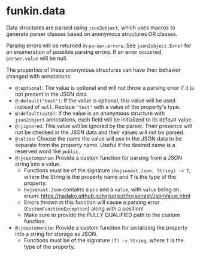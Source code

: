# funkin.data

Data structures are parsed using `json2object`, which uses macros to generate parser classes based on anonymous structures OR classes.

Parsing errors will be returned in `parser.errors`. See `json2object.Error` for an enumeration of possible parsing errors. If an error occurred, `parser.value` will be null.

The properties of these anonymous structures can have their behavior changed with annotations:

- `@:optional`: The value is optional and will not throw a parsing error if it is not present in the JSON data.
- `@:default("test")`: If the value is optional, this value will be used instead of `null`. Replace `"test"` with a value of the property's type.
- `@:default(auto)`: If the value is an anonymous structure with `json2object` annotations, each field will be initialized to its default value.
- `@:jignored`: This value will be ignored by the parser. Their presence will not be checked in the JSON data and their values will not be parsed.
- `@:alias`: Choose the name the value will use in the JSON data to be separate from the property name. Useful if the desired name is a reserved word like `public`.
- `@:jcustomparse`: Provide a custom function for parsing from a JSON string into a value.
  - Functions must be of the signature `(hxjsonast.Json, String) -> T`, where the String is the property name and `T` is the type of the property.
  - `hxjsonast.Json` contains a `pos` and a `value`, with `value` being an enum: https://nadako.github.io/hxjsonast/hxjsonast/JsonValue.html
  - Errors thrown in this function will cause a parsing error (`CustomFunctionException`) along with a position!
  - Make sure to provide the FULLY QUALIFIED path to the custom function.
- `@:jcustomwrite`: Provide a custom function for serializing the property into a string for storage as JSON.
  - Functions must be of the signature `(T) -> String`, where `T` is the type of the property.
